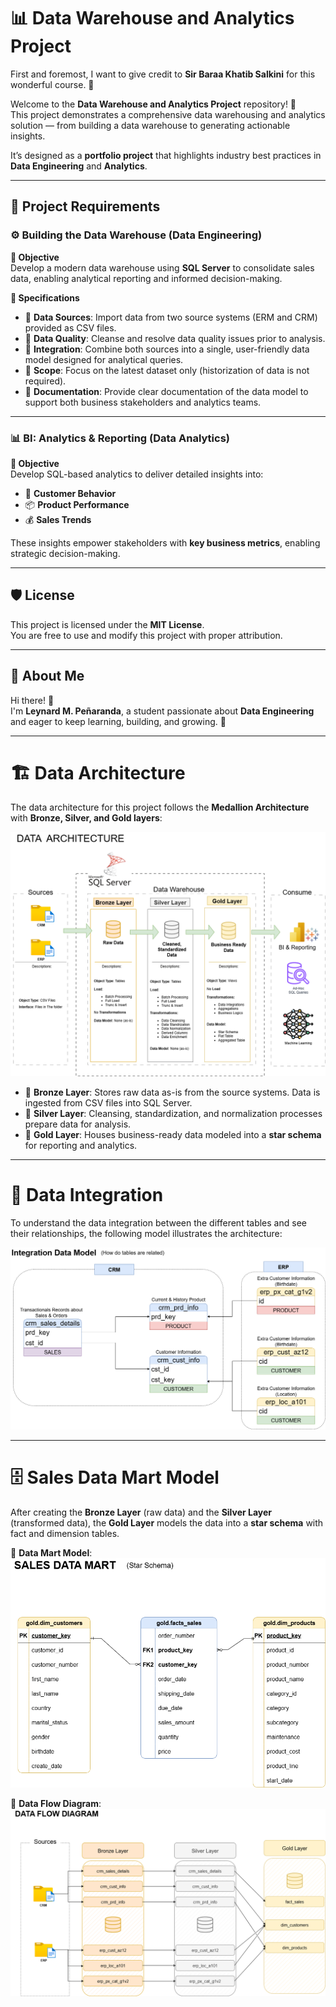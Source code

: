 # 📊 Data Warehouse and Analytics Project  

First and foremost, I want to give credit to **Sir Baraa Khatib Salkini** for this wonderful course. 🙏  

Welcome to the **Data Warehouse and Analytics Project** repository! 🚀  
This project demonstrates a comprehensive data warehousing and analytics solution — from building a data warehouse to generating actionable insights.  

It’s designed as a **portfolio project** that highlights industry best practices in **Data Engineering** and **Analytics**.  

---

## 📌 Project Requirements  

### ⚙️ Building the Data Warehouse (Data Engineering)  

**🎯 Objective**  
Develop a modern data warehouse using **SQL Server** to consolidate sales data, enabling analytical reporting and informed decision-making.  

**📝 Specifications**  
- 📂 **Data Sources**: Import data from two source systems (ERM and CRM) provided as CSV files.  
- 🧹 **Data Quality**: Cleanse and resolve data quality issues prior to analysis.  
- 🔗 **Integration**: Combine both sources into a single, user-friendly data model designed for analytical queries.  
- 🎯 **Scope**: Focus on the latest dataset only (historization of data is not required).  
- 📖 **Documentation**: Provide clear documentation of the data model to support both business stakeholders and analytics teams.  

---

### 📊 BI: Analytics & Reporting (Data Analytics)  

**🎯 Objective**  
Develop SQL-based analytics to deliver detailed insights into:  
- 👥 **Customer Behavior**  
- 📦 **Product Performance**  
- 💰 **Sales Trends**  

These insights empower stakeholders with **key business metrics**, enabling strategic decision-making.  

---

## 🛡️ License  
This project is licensed under the **MIT License**.  
You are free to use and modify this project with proper attribution.  

---

## 🙋 About Me  

Hi there! 👋  
I'm **Leynard M. Peñaranda**, a student passionate about **Data Engineering** and eager to keep learning, building, and growing. 🌱  

---

# 🏗️ Data Architecture  

The data architecture for this project follows the **Medallion Architecture** with **Bronze, Silver, and Gold layers**:  

![Data Architecture](https://github.com/LeynardPenaranda/sql-datawarehouse-project/blob/main/docs/Data%20Architecture.png?raw=true)  

- 🥉 **Bronze Layer**: Stores raw data as-is from the source systems. Data is ingested from CSV files into SQL Server.  
- 🥈 **Silver Layer**: Cleansing, standardization, and normalization processes prepare data for analysis.  
- 🥇 **Gold Layer**: Houses business-ready data modeled into a **star schema** for reporting and analytics.  

---

# 🔄 Data Integration  

To understand the data integration between the different tables and see their relationships, the following model illustrates the architecture:  

![Integration Data Model](https://github.com/LeynardPenaranda/sql-datawarehouse-project/blob/main/docs/Integration%20Data%20Model.png?raw=true)  

---

# 🗄️ Sales Data Mart Model  

After creating the **Bronze Layer** (raw data) and the **Silver Layer** (transformed data), the **Gold Layer** models the data into a **star schema** with fact and dimension tables.  

📌 **Data Mart Model**:  
![Sales Data Mart Model](https://github.com/LeynardPenaranda/sql-datawarehouse-project/blob/main/docs/Sales%20Data%20Mart%20Model.png?raw=true)  

📌 **Data Flow Diagram**:  
![Data Flow Diagram](https://github.com/LeynardPenaranda/sql-datawarehouse-project/blob/main/docs/Data%20Flow%20Diagram.png?raw=true)  
